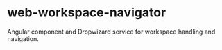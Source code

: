 # web-workspace-navigator
Angular component and Dropwizard service for workspace handling and navigation.
